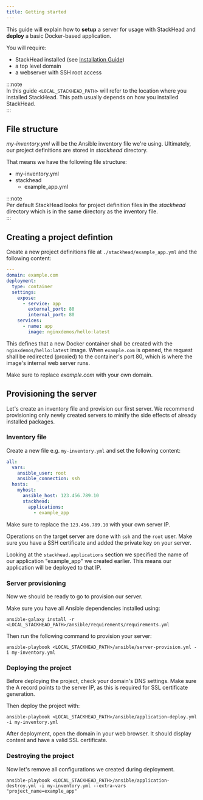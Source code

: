 ```yaml
---
title: Getting started
---
```


This guide will explain how to **setup** a server for usage with StackHead and **deploy** a basic Docker-based application.

You will require:

* StackHead installed (see [Installation Guide](./installation.md))
* a top level domain
* a webserver with SSH root access

:::note   
In this guide `<LOCAL_STACKHEAD_PATH>` will refer to the location where you installed StackHead.
This path usually depends on how you installed StackHead.   
:::

## File structure

_my-inventory.yml_ will be the Ansible inventory file we're using.
Ultimately, our project definitions are stored in _stackhead_ directory.

That means we have the following file structure:

* my-inventory.yml
* stackhead
  * example_app.yml
  
:::note   
Per default StackHead looks for project definition files in the _stackhead_ directory which is in the same directory as the inventory file.   
:::

## Creating a project defintion

Create a new project definitions file at `./stackhead/example_app.yml` and the following content:

```yaml
---
domain: example.com
deployment:
  type: container
  settings:
    expose:
      - service: app
        external_port: 80
        internal_port: 80
    services:
      - name: app
        image: nginxdemos/hello:latest
```

This defines that a new Docker container shall be created with the `nginxdemos/hello:latest` image.
When `example.com` is opened, the request shall be redirected (proxied) to the container's port 80, which is where the
image's internal web server runs.

Make sure to replace _example.com_ with your own domain.

## Provisioning the server

Let's create an inventory file and provision our first server.
We recommend provisioning only newly created servers to minify the side effects of already installed packages.

### Inventory file

Create a new file e.g. `my-inventory.yml` and set the following content:

```yaml
all:
  vars:
    ansible_user: root
    ansible_connection: ssh
  hosts:
    myhost:
      ansible_host: 123.456.789.10
      stackhead:
        applications:
          - example_app
```

Make sure to replace the `123.456.789.10` with your own server IP.

Operations on the target server are done with `ssh` and the `root` user.
Make sure you have a SSH certificate and added the private key on your server.

Looking at the `stackhead.applications` section we specified the name of our application "example_app" we created earlier.
This means our application will be deployed to that IP.

### Server provisioning

Now we should be ready to go to provision our server.

Make sure you have all Ansible dependencies installed using:

```shell script
ansible-galaxy install -r <LOCAL_STACKHEAD_PATH>/ansible/requirements/requirements.yml
```

Then run the following command to provision your server:

```shell script
ansible-playbook <LOCAL_STACKHEAD_PATH>/ansible/server-provision.yml -i my-inventory.yml
```

### Deploying the project

Before deploying the project, check your domain's DNS settings.
Make sure the A record points to the server IP, as this is required for SSL certificate generation.

Then deploy the project with:

```shell script
ansible-playbook <LOCAL_STACKHEAD_PATH>/ansible/application-deploy.yml -i my-inventory.yml
```

After deployment, open the domain in your web browser.
It should display content and have a valid SSL certificate.

### Destroying the project

Now let's remove all configurations we created during deployment.

```shell script
ansible-playbook <LOCAL_STACKHEAD_PATH>/ansible/application-destroy.yml -i my-inventory.yml --extra-vars "project_name=example_app"
```